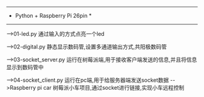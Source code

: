 ********************************
* Python + Raspberry Pi 26pin  *
********************************
-->01-led.py
    通过输入的方式点亮一个led
    
-->02-digital.py
    静态显示数码管,设置多通道输出方式,共阳极数码管
    
-->03-socket_server.py
	运行在树莓派端,用于接收客户端发送的信息,并且将信息显示到数码管中
	
-->04-socket_client.py
	运行在pc端,用于给服务器端发送socket数据
-->Raspberry pi car
	树莓派小车项目,通过socket进行链接,实现小车远程控制